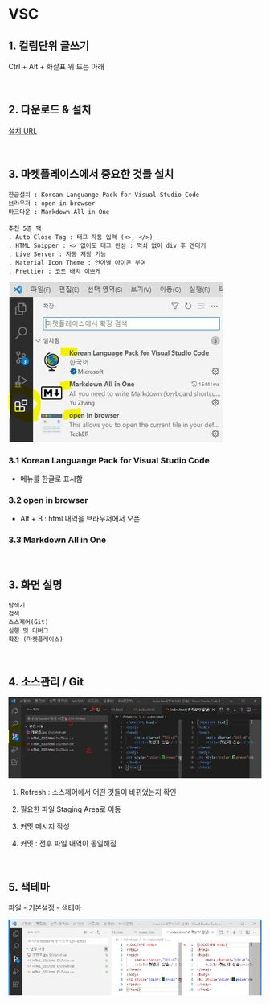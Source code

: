 # VSC

## 1. 컬럼단위 글쓰기

Ctrl + Alt + 화살표 위 또는 아래

<br>



## 2. 다운로드 & 설치

[설치 URL](https://code.visualstudio.com/Download)

<br>



## 3. 마켓플레이스에서 중요한 것들 설치

    한글설치 : Korean Languange Pack for Visual Studio Code
    브라우저 : open in browser
    마크다운 : Markdown All in One

    추천 5종 팩
    . Auto Close Tag : 태그 자동 입력 (<>, </>)
    . HTML Snipper : <> 없어도 태그 완성 : 꺽쇠 없이 div 후 엔터키
    . Live Server : 자동 저장 기능
    . Material Icon Theme : 언어별 아이콘 부여
    . Prettier : 코드 배치 이쁘게

![마켓플레이스](img/s0052.jpg)

### 3.1 Korean Languange Pack for Visual Studio Code

- 메뉴를 한글로 표시함

### 3.2 open in browser

- Alt + B : html 내역을 브라우저에서 오픈

### 3.3 Markdown All in One

<br>



## 3. 화면 설명

    탐색기
    검색
    소스제어(Git)
    실행 및 디버그
    확장 (마켓플레이스)

<br>



## 4. 소스관리 / Git

![소스관리](img/s0052_1.png)

   1. Refresh : 소스제어에서 어떤 것들이 바뀌었는지 확인

   2. 필요한 파일 Staging Area로 이동 

   3. 커밋 메시지 작성
   
   4. 커밋 : 전후 파일 내역이 동일해짐

<br>



## 5. 색테마

파일 - 기본설정 - 색테마

![색테마](img/s0052_2.png)
